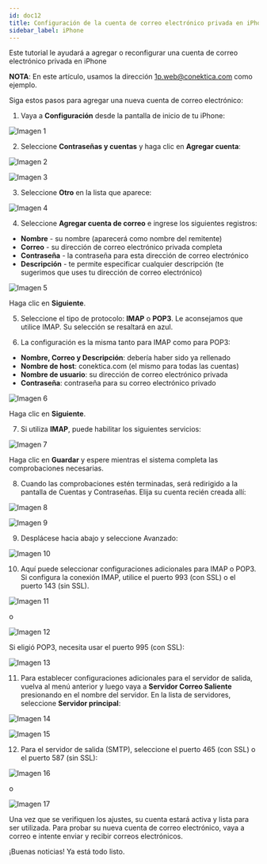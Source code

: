 ```yaml
---
id: doc12
title: Configuración de la cuenta de correo electrónico privada en iPhone
sidebar_label: iPhone
---
```

Este tutorial le ayudará a agregar o reconfigurar una cuenta de correo electrónico privada en iPhone

**NOTA**: En este artículo, usamos la dirección 1p.web@conektica.com como ejemplo. 

Siga estos pasos para agregar una nueva cuenta de correo electrónico:

1. Vaya a **Configuración** desde la pantalla de inicio de tu iPhone: 

![Imagen 1]()

2. Seleccione **Contraseñas y cuentas** y haga clic en **Agregar cuenta**:

![Imagen 2]()

![Imagen 3]()

3. Seleccione **Otro** en la lista que aparece: 

![Imagen 4]()

4. Seleccione **Agregar cuenta de correo** e ingrese los siguientes registros: 
- **Nombre** - su nombre (aparecerá como nombre del remitente)
- **Correo** - su dirección de correo electrónico privada completa
- **Contraseña** - la contraseña para esta dirección de correo electrónico
- **Descripción** - te permite especificar cualquier descripción (te sugerimos que uses tu dirección de correo electrónico)

![Imagen 5]()

Haga clic en **Siguiente**. 

5. Seleccione el tipo de protocolo: **IMAP** o **POP3**. Le aconsejamos que utilice IMAP. Su selección se resaltará en azul. 

6. La configuración es la misma tanto para IMAP como para POP3: 
- **Nombre, Correo y Descripción**: debería haber sido ya rellenado
- **Nombre de host**: conektica.com (el mismo para todas las cuentas)
- **Nombre de usuario**: su dirección de correo electrónico privada
- **Contraseña**: contraseña para su correo electrónico privado

![Imagen 6]()

Haga clic en **Siguiente**. 

7. Si utiliza **IMAP**, puede habilitar los siguientes servicios:

![Imagen 7]()

Haga clic en **Guardar** y espere mientras el sistema completa las comprobaciones necesarias. 

8. Cuando las comprobaciones estén terminadas, será redirigido a la pantalla de Cuentas y Contraseñas. Elija su cuenta recién creada allí:

![Imagen 8]()

![Imagen 9]()

9. Desplácese hacia abajo y seleccione Avanzado: 

![Imagen 10]()

10. Aquí puede seleccionar configuraciones adicionales para IMAP o POP3. Si configura la conexión IMAP, utilice el puerto 993 (con SSL) o el puerto 143 (sin SSL). 

![Imagen 11]()

o 

![Imagen 12]()

Si eligió POP3, necesita usar el puerto 995 (con SSL): 

![Imagen 13]()

11. Para establecer configuraciones adicionales para el servidor de salida, vuelva al menú anterior y luego vaya a **Servidor Correo Saliente** presionando en el nombre del servidor. En la lista de servidores, seleccione **Servidor principal**: 

![Imagen 14]()

![Imagen 15]()

12. Para el servidor de salida (SMTP), seleccione el puerto 465 (con SSL) o el puerto 587 (sin SSL): 

![Imagen 16]()

o

![Imagen 17]()

Una vez que se verifiquen los ajustes, su cuenta estará activa y lista para ser utilizada. Para probar su nueva cuenta de correo electrónico, vaya a correo e intente enviar y recibir correos electrónicos. 

¡Buenas noticias! Ya está todo listo. 

